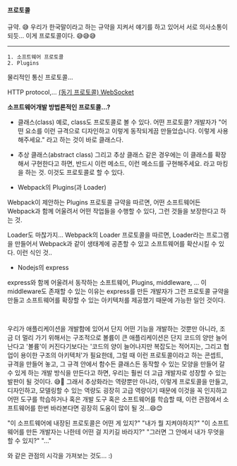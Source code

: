 #### 프로토콜

규약. 😅
우리가 한국말이라고 하는 규약을 지켜서 얘기를 하고 있어서 서로 의사소통이 되듯...
이게 프로토콜이다. 😅😅😅

---

```
1. 소프트웨어 프로토콜
2. Plugins
```

물리적인 통신 프로토콜...

HTTP protocol,...
[(동기 프로토콜) WebSocket](https://developer.mozilla.org/en-US/docs/Web/API/WebSocket)

**소프트웨어개발 방법론적인 프로토콜...?**

- 클래스(class)
  예로, class도 프로토콜로 볼 수 있다.
  어떤 프로토콜? 개발자가 "어떤 요소를 이런 규격으로 디자인하고 이렇게 동작되게끔 만들었습니다. 이렇게 사용해주세요." 라고 하는 것이 바로 클래스다.

- 추상 클래스(abstract class)
  그리고 추상 클래스 같은 경우에는
  이 클래스를 확장해서 구현한다고 하면,
  반드시 이런 메소드, 이런 메소드를 구현해주세요. 라고 마킹을 하는 것.
  이것도 프로토콜로 할 수 있다.

- Webpack의 Plugins(과 Loader)

Webpack이 제안하는 Plugins 프로토콜 규약을 따르면,
어떤 소프트웨어든 Webpack과 함께 어울려서
어떤 작업들을 수행할 수 있다, 그런 것들을 보장한다고 하는 것.

Loader도 마찮가지...
Webpack의 Loader 프로토콜을 따르면, Loader라는 프로그램을 만들어서 Webpack과 같이 생태계에 공존할 수 있고 소프트웨어를 확산시킬 수 있다. 이런 식인 것..

- Nodejs의 express

express와 함께 어울려서 동작하는 소프트웨어,
Plugins, middleware, ...
이 middleware도 존재할 수 있는 이유는 express를 만든 개발자가 그런 프로토콜 규약을 만들고
소프트웨어를 확장할 수 있는 아키텍처를 제공했기 때문에 가능한 일인 것이다.

<br />

우리가 애플리케이션을 개발함에 있어서 단지 어떤 기능을 개발하는 것뿐만 아니라,
조금 더 멀리 가기 위해서는 구조적으로 볼륨이 큰 애플리케이션은 단지 코드의 양만 늘어난다고 '볼륨'이 커진다기보다는 '코드의 양이 늘어나지만 복잡도는 적어지는, 그리고 협업이 용이한 구조의 아키텍처'가 필요한데,
그럴 때 이런 프로토콜이라고 하는 콘셉트, 규격을 만들어 놓고, 그 규격 안에서 함수든 클래스든 동작할 수 있는 모양을 만들어 갈 수 있게 하는 개발 방식을 만든다고 하면, 우리는 훨씬 더 고급 개발자로 성장할 수 있는 발판이 될 것이다. 😅🤨
그래서 추상화라는 역량뿐만 아니라, 이렇게 프로토콜을 만들고, 디자인하고, 모델링할 수 있는 역량도 굉장히 고급 역량이기 때문에 이것을 꼭 인지하고 어떤 도구를 학습하거나 혹은 개발 도구 혹은 소프트웨어를 학습할 때, 이런 관점에서 소프트웨어를 한번 바라본다면 굉장히 도움이 많이 될 것...😄😊

"이 소프트웨어에 내장된 프로토콜은 어떤 게 있지?"
"내가 뭘 지켜야하지?"
"이 소프트웨어를 만든 개발자는 나한테 어떤 걸 지키길 바라지?"
"그러면 그 안에서 내가 무엇을 할 수 있지?"
"..."

와 같은 관점의 시각을 가져보는 것도... :)
